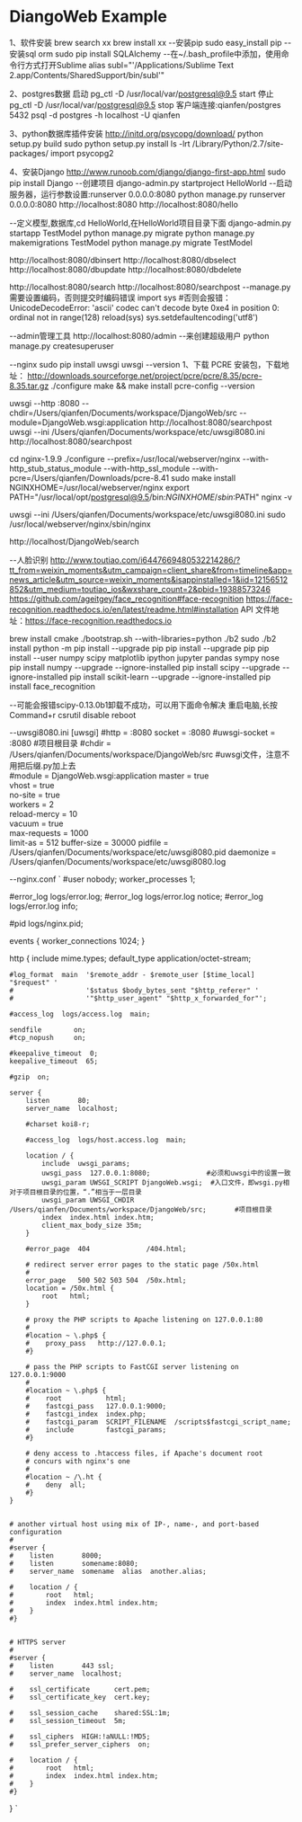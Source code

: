 # DiangoWeb Example


1、软件安装
brew search xx
brew install xx
--安装pip
sudo easy_install pip 
--安装sql orm
sudo pip install SQLAlchemy
--在~/.bash_profile中添加，使用命令行方式打开Sublime
alias subl="'/Applications/Sublime Text 2.app/Contents/SharedSupport/bin/subl'"

2、postgres数据
启动
pg_ctl -D /usr/local/var/postgresql@9.5 start
停止
pg_ctl -D /usr/local/var/postgresql@9.5 stop
客户端连接:qianfen/postgres  5432
psql -d postgres -h localhost -U qianfen

3、python数据库插件安装
http://initd.org/psycopg/download/
python setup.py build
sudo python setup.py install
ls -lrt /Library/Python/2.7/site-packages/
import psycopg2

4、安装Django
http://www.runoob.com/django/django-first-app.html
sudo pip install Django
--创建项目
django-admin.py startproject HelloWorld
--启动服务器，运行参数设置:runserver 0.0.0.0:8080
python manage.py runserver 0.0.0.0:8080
http://localhost:8080
http://localhost:8080/hello

--定义模型,数据库,cd HelloWorld,在HelloWorld项目目录下面
django-admin.py startapp TestModel
python manage.py migrate
python manage.py makemigrations TestModel
python manage.py migrate TestModel 

http://localhost:8080/dbinsert
http://localhost:8080/dbselect
http://localhost:8080/dbupdate
http://localhost:8080/dbdelete

http://localhost:8080/search
http://localhost:8080/searchpost
--manage.py需要设置编码，否则提交时编码错误
import sys
#否则会报错：UnicodeDecodeError: 'ascii' codec can't decode byte 0xe4 in position 0: ordinal not in range(128)
reload(sys)
sys.setdefaultencoding('utf8')

--admin管理工具
http://localhost:8080/admin
--来创建超级用户
python manage.py createsuperuser 

--nginx
sudo pip install uwsgi
uwsgi --version
1、下载 PCRE 安装包，下载地址： http://downloads.sourceforge.net/project/pcre/pcre/8.35/pcre-8.35.tar.gz
./configure
make && make install
pcre-config --version

uwsgi --http :8080 --chdir=/Users/qianfen/Documents/workspace/DjangoWeb/src --module=DjangoWeb.wsgi:application 
http://localhost:8080/searchpost
uwsgi --ini /Users/qianfen/Documents/workspace/etc/uwsgi8080.ini 
http://localhost:8080/searchpost

cd nginx-1.9.9
./configure --prefix=/usr/local/webserver/nginx --with-http_stub_status_module --with-http_ssl_module --with-pcre=/Users/qianfen/Downloads/pcre-8.41
sudo make install
NGINXHOME=/usr/local/webserver/nginx
export PATH="/usr/local/opt/postgresql@9.5/bin:$NGINXHOME/sbin:$PATH"
nginx -v

uwsgi --ini /Users/qianfen/Documents/workspace/etc/uwsgi8080.ini 
sudo /usr/local/webserver/nginx/sbin/nginx 

http://localhost/DjangoWeb/search



--人脸识别
http://www.toutiao.com/i6447669480532214286/?tt_from=weixin_moments&utm_campaign=client_share&from=timeline&app=news_article&utm_source=weixin_moments&isappinstalled=1&iid=12156512852&utm_medium=toutiao_ios&wxshare_count=2&pbid=19388573246
https://github.com/ageitgey/face_recognition#face-recognition
https://face-recognition.readthedocs.io/en/latest/readme.html#installation
API 文件地址：https://face-recognition.readthedocs.io

brew install cmake
./bootstrap.sh --with-libraries=python
./b2
sudo ./b2 install
python -m pip install --upgrade pip
pip install --upgrade pip
pip install --user numpy scipy matplotlib ipython jupyter pandas sympy nose
pip install numpy --upgrade --ignore-installed
pip install scipy --upgrade --ignore-installed
pip install scikit-learn --upgrade --ignore-installed
pip install face_recognition

--可能会报错scipy-0.13.0b1卸载不成功，可以用下面命令解决
重启电脑,长按Command+r 
csrutil disable
reboot


--uwsgi8080.ini
[uwsgi]
#http = :8080
socket = :8080
#uwsgi-socket = :8080
#项目根目录
#chdir = /Users/qianfen/Documents/workspace/DjangoWeb/src
#uwsgi文件，注意不用把后缀.py加上去    
#module = DjangoWeb.wsgi:application 
master = true         
vhost = true          
no-site = true        
workers = 2           
reload-mercy = 10     
vacuum = true        
max-requests = 1000   
limit-as = 512
buffer-size = 30000
pidfile = /Users/qianfen/Documents/workspace/etc/uwsgi8080.pid
daemonize = /Users/qianfen/Documents/workspace/etc/uwsgi8080.log


--nginx.conf
`
#user  nobody;
worker_processes  1;

#error_log  logs/error.log;
#error_log  logs/error.log  notice;
#error_log  logs/error.log  info;

#pid        logs/nginx.pid;


events {
    worker_connections  1024;
}


http {
    include       mime.types;
    default_type  application/octet-stream;

    #log_format  main  '$remote_addr - $remote_user [$time_local] "$request" '
    #                  '$status $body_bytes_sent "$http_referer" '
    #                  '"$http_user_agent" "$http_x_forwarded_for"';

    #access_log  logs/access.log  main;

    sendfile        on;
    #tcp_nopush     on;

    #keepalive_timeout  0;
    keepalive_timeout  65;

    #gzip  on;

    server {
        listen       80;
        server_name  localhost;

        #charset koi8-r;

        #access_log  logs/host.access.log  main;

        location / {
		    include  uwsgi_params;
            uwsgi_pass  127.0.0.1:8080;              #必须和uwsgi中的设置一致
            uwsgi_param UWSGI_SCRIPT DjangoWeb.wsgi;  #入口文件，即wsgi.py相对于项目根目录的位置，“.”相当于一层目录
            uwsgi_param UWSGI_CHDIR /Users/qianfen/Documents/workspace/DjangoWeb/src;       #项目根目录
            index  index.html index.htm;
            client_max_body_size 35m; 
        }

        #error_page  404              /404.html;

        # redirect server error pages to the static page /50x.html
        #
        error_page   500 502 503 504  /50x.html;
        location = /50x.html {
            root   html;
        }

        # proxy the PHP scripts to Apache listening on 127.0.0.1:80
        #
        #location ~ \.php$ {
        #    proxy_pass   http://127.0.0.1;
        #}

        # pass the PHP scripts to FastCGI server listening on 127.0.0.1:9000
        #
        #location ~ \.php$ {
        #    root           html;
        #    fastcgi_pass   127.0.0.1:9000;
        #    fastcgi_index  index.php;
        #    fastcgi_param  SCRIPT_FILENAME  /scripts$fastcgi_script_name;
        #    include        fastcgi_params;
        #}

        # deny access to .htaccess files, if Apache's document root
        # concurs with nginx's one
        #
        #location ~ /\.ht {
        #    deny  all;
        #}
    }


    # another virtual host using mix of IP-, name-, and port-based configuration
    #
    #server {
    #    listen       8000;
    #    listen       somename:8080;
    #    server_name  somename  alias  another.alias;

    #    location / {
    #        root   html;
    #        index  index.html index.htm;
    #    }
    #}


    # HTTPS server
    #
    #server {
    #    listen       443 ssl;
    #    server_name  localhost;

    #    ssl_certificate      cert.pem;
    #    ssl_certificate_key  cert.key;

    #    ssl_session_cache    shared:SSL:1m;
    #    ssl_session_timeout  5m;

    #    ssl_ciphers  HIGH:!aNULL:!MD5;
    #    ssl_prefer_server_ciphers  on;

    #    location / {
    #        root   html;
    #        index  index.html index.htm;
    #    }
    #}

}
`










